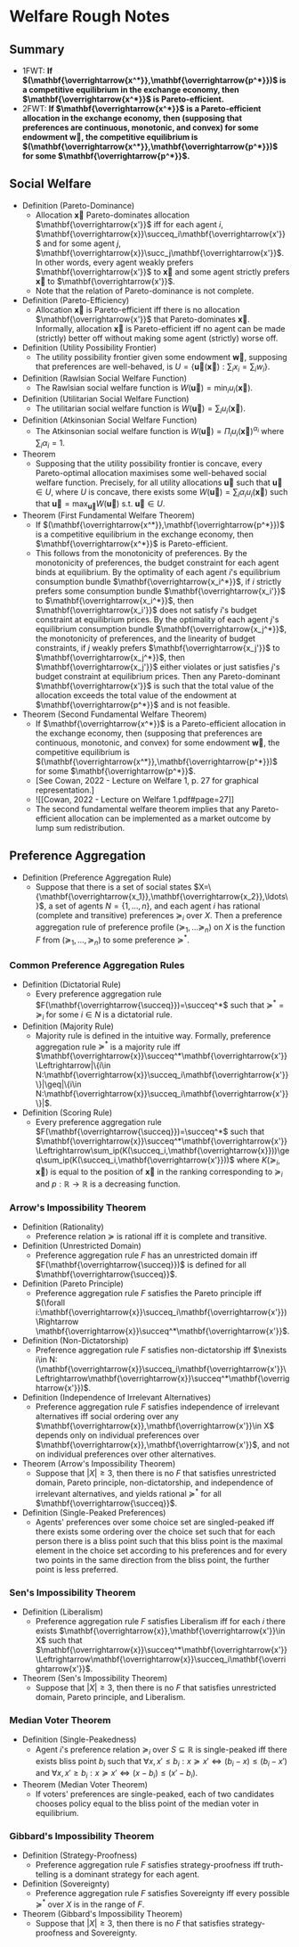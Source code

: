 # Welfare Rough Notes

## Summary
- 1FWT: **If $(\mathbf{\overrightarrow{x^*}},\mathbf{\overrightarrow{p^*}})$ is a competitive equilibrium in the exchange economy, then $\mathbf{\overrightarrow{x^*}}$ is Pareto-efficient.**
- 2FWT: **If $\mathbf{\overrightarrow{x^*}}$ is a Pareto-efficient allocation in the exchange economy, then (supposing that preferences are continuous, monotonic, and convex) for some endowment $\mathbf{\overrightarrow{w}}$, the competitive equilibrium is $(\mathbf{\overrightarrow{x^*}},\mathbf{\overrightarrow{p^*}})$ for some $\mathbf{\overrightarrow{p^*}}$.**

## Social Welfare
- Definition (Pareto-Dominance)
	- Allocation $\mathbf{\overrightarrow{x}}$ Pareto-dominates allocation $\mathbf{\overrightarrow{x'}}$ iff for each agent $i$, $\mathbf{\overrightarrow{x}}\succeq_i\mathbf{\overrightarrow{x'}}$ and for some agent $j$, $\mathbf{\overrightarrow{x}}\succ_j\mathbf{\overrightarrow{x'}}$. In other words, every agent weakly prefers $\mathbf{\overrightarrow{x'}}$ to $\mathbf{\overrightarrow{x}}$ and some agent strictly prefers $\mathbf{\overrightarrow{x}}$ to $\mathbf{\overrightarrow{x'}}$.
	- Note that the relation of Pareto-dominance is not complete.
- Definition (Pareto-Efficiency)
	- Allocation $\mathbf{\overrightarrow{x}}$ is Pareto-efficient iff there is no allocation $\mathbf{\overrightarrow{x'}}$ that Pareto-dominates $\mathbf{\overrightarrow{x}}$. Informally, allocation $\mathbf{\overrightarrow{x}}$ is Pareto-efficient iff no agent can be made (strictly) better off without making some agent (strictly) worse off.
- Definition (Utility Possibility Frontier)
	- The utility possibility frontier given some endowment $\mathbf{\overrightarrow{w}}$, supposing that preferences are well-behaved, is $U=\{\mathbf{\overrightarrow{u}}(\mathbf{\overrightarrow{x}}):\sum_ix_i=\sum_iw_i\}$.
- Definition (Rawlsian Social Welfare Function)
	- The Rawlsian social welfare function is $W(\mathbf{\overrightarrow{u}})=\min_iu_i(\mathbf{\overrightarrow{x}})$.
- Definition (Utilitarian Social Welfare Function)
	- The utilitarian social welfare function is $W(\mathbf{\overrightarrow{u}})=\sum_iu_i(\mathbf{\overrightarrow{x}})$.
- Definition (Atkinsonian Social Welfare Function)
	- The Atkinsonian social welfare function is $W(\mathbf{\overrightarrow{u}})=\Pi_iu_i(\mathbf{\overrightarrow{x}})^{\alpha_i}$ where $\sum_i\alpha_i=1$.
- Theorem
	- Supposing that the utility possibility frontier is concave, every Pareto-optimal allocation maximises some well-behaved social welfare function. Precisely, for all utility allocations $\mathbf{\overrightarrow{u}}$ such that $\mathbf{\overrightarrow{u}}\in U$, where $U$ is concave, there exists some $W(\mathbf{\overrightarrow{u}})=\sum_i\alpha_iu_i(\mathbf{\overrightarrow{x}})$ such that $\mathbf{\overrightarrow{u}}=\max_{\mathbf{\overrightarrow{u}}}W(\mathbf{\overrightarrow{u}})\text{ s.t. }\mathbf{\overrightarrow{u}}\in U$.
- Theorem (First Fundamental Welfare Theorem)
	- If $(\mathbf{\overrightarrow{x^*}},\mathbf{\overrightarrow{p^*}})$ is a competitive equilibrium in the exchange economy, then $\mathbf{\overrightarrow{x^*}}$ is Pareto-efficient.
	- This follows from the monotonicity of preferences. By the monotonicity of preferences, the budget constraint for each agent binds at equilibrium. By the optimality of each agent $i$'s equilibrium consumption bundle $\mathbf{\overrightarrow{x_i^*}}$, if $i$ strictly prefers some consumption bundle $\mathbf{\overrightarrow{x_i'}}$ to $\mathbf{\overrightarrow{x_i^*}}$, then $\mathbf{\overrightarrow{x_i'}}$ does not satisfy $i$'s budget constraint at equilibrium prices. By the optimality of each agent $j$'s equilibrium consumption bundle $\mathbf{\overrightarrow{x_j^*}}$, the monotonicity of preferences, and the linearity of budget constraints, if $j$ weakly prefers $\mathbf{\overrightarrow{x_j'}}$ to $\mathbf{\overrightarrow{x_j^*}}$, then $\mathbf{\overrightarrow{x_j'}}$ either violates or just satisfies $j$'s budget constraint at equilibrium prices. Then any Pareto-dominant $\mathbf{\overrightarrow{x'}}$ is such that the total value of the allocation exceeds the total value of the endowment at $\mathbf{\overrightarrow{p^*}}$ and is not feasible.
- Theorem (Second Fundamental Welfare Theorem)
	- If $\mathbf{\overrightarrow{x^*}}$ is a Pareto-efficient allocation in the exchange economy, then (supposing that preferences are continuous, monotonic, and convex) for some endowment $\mathbf{\overrightarrow{w}}$, the competitive equilibrium is $(\mathbf{\overrightarrow{x^*}},\mathbf{\overrightarrow{p^*}})$ for some $\mathbf{\overrightarrow{p^*}}$.
	- \[See Cowan, 2022 - Lecture on Welfare 1, p. 27 for graphical representation.\]
	- ![[Cowan, 2022 - Lecture on Welfare 1.pdf#page=27]]
	- The second fundamental welfare theorem implies that any Pareto-efficient allocation can be implemented as a market outcome by lump sum redistribution.

## Preference Aggregation
- Definition (Preference Aggregation Rule)
	- Suppose that there is a set of social states $X=\{\mathbf{\overrightarrow{x_1}},\mathbf{\overrightarrow{x_2}},\ldots\}$, a set of agents $N=\{1,\ldots,n\}$, and each agent $i$ has rational (complete and transitive) preferences $\succeq_i$ over $X$. Then a preference aggregation rule of preference profile $(\succeq_1,\ldots\succeq_n)$ on $X$ is the function $F$ from $(\succeq_1,\ldots,\succeq_n)$ to some preference $\succeq^*$.

### Common Preference Aggregation Rules
- Definition (Dictatorial Rule)
	- Every preference aggregation rule $F(\mathbf{\overrightarrow{\succeq}})=\succeq^*$ such that $\succeq^*=\succeq_i$ for some $i\in N$ is a dictatorial rule.
- Definition (Majority Rule)
	- Majority rule is defined in the intuitive way. Formally, preference aggregation rule $\succeq^*$ is a majority rule iff $\mathbf{\overrightarrow{x}}\succeq^*\mathbf{\overrightarrow{x'}}\Leftrightarrow|\{i\in N:\mathbf{\overrightarrow{x}}\succeq_i\mathbf{\overrightarrow{x'}}\}|\geq|\{i\in N:\mathbf{\overrightarrow{x}}\succeq_i\mathbf{\overrightarrow{x'}}\}|$.
- Definition (Scoring Rule)
	- Every preference aggregation rule $F(\mathbf{\overrightarrow{\succeq}})=\succeq^*$ such that $\mathbf{\overrightarrow{x}}\succeq^*\mathbf{\overrightarrow{x'}}\Leftrightarrow\sum_ip(K(\succeq_i,\mathbf{\overrightarrow{x}}))\geq\sum_ip(K(\succeq_i,\mathbf{\overrightarrow{x'}}))$ where $K(\succeq_i,\mathbf{\overrightarrow{x}})$ is equal to the position of $\mathbf{\overrightarrow{x}}$ in the ranking corresponding to $\succeq_i$ and $p:\mathbb{R}\rightarrow\mathbb{R}$ is a decreasing function.

### Arrow's Impossibility Theorem
- Definition (Rationality)
	- Preference relation $\succeq$ is rational iff it is complete and transitive.
- Definition (Unrestricted Domain)
	- Preference aggregation rule $F$ has an unrestricted domain iff $F(\mathbf{\overrightarrow{\succeq}})$ is defined for all $\mathbf{\overrightarrow{\succeq}}$.
- Definition (Pareto Principle)
	- Preference aggregation rule $F$ satisfies the Pareto principle iff $(\forall i:\mathbf{\overrightarrow{x}}\succeq_i\mathbf{\overrightarrow{x'}})\Rightarrow \mathbf{\overrightarrow{x}}\succeq^*\mathbf{\overrightarrow{x'}}$.
- Definition (Non-Dictatorship)
	- Preference aggregation rule $F$ satisfies non-dictatorship iff $\nexists i\in N:(\mathbf{\overrightarrow{x}}\succeq_i\mathbf{\overrightarrow{x'}}\Leftrightarrow\mathbf{\overrightarrow{x}}\succeq^*\mathbf{\overrightarrow{x'}})$.
- Definition (Independence of Irrelevant Alternatives)
	- Preference aggregation rule $F$ satisfies independence of irrelevant alternatives iff social ordering over any $\mathbf{\overrightarrow{x}},\mathbf{\overrightarrow{x'}}\in X$ depends only on individual preferences over $\mathbf{\overrightarrow{x}},\mathbf{\overrightarrow{x'}}$, and not on individual preferences over other alternatives.
- Theorem (Arrow's Impossibility Theorem)
	- Suppose that $|X|\geq3$, then there is no $F$ that satisfies unrestricted domain, Pareto principle, non-dictatorship, and independence of irrelevant alternatives, and yields rational $\succeq^*$ for all $\mathbf{\overrightarrow{\succeq}}$.
- Definition (Single-Peaked Preferences)
	- Agents' preferences over some choice set are singled-peaked iff there exists some ordering over the choice set such that for each person there is a bliss point such that this bliss point is the maximal element in the choice set according to his preferences and for every two points in the same direction from the bliss point, the further point is less preferred.

### Sen's Impossibility Theorem
- Definition (Liberalism)
	- Preference aggregation rule $F$ satisfies Liberalism iff for each $i$ there exists $\mathbf{\overrightarrow{x}},\mathbf{\overrightarrow{x'}}\in X$ such that $\mathbf{\overrightarrow{x}}\succeq^*\mathbf{\overrightarrow{x'}}\Leftrightarrow\mathbf{\overrightarrow{x}}\succeq_i\mathbf{\overrightarrow{x'}}$.
- Theorem (Sen's Impossibility Theorem)
	- Suppose that $|X|\geq3$, then there is no $F$ that satisfies unrestricted domain, Pareto principle, and Liberalism.

### Median Voter Theorem
- Definition (Single-Peakedness)
	- Agent $i$'s preference relation $\succeq_i$ over $S\subseteq\mathbb{R}$ is single-peaked iff there exists bliss point $b_i$ such that $\forall x,x'\leq b_i:x\succeq x'\Leftrightarrow(b_i-x)\leq(b_i-x')$ and $\forall x,x'\geq b_i:x\succeq x'\Leftrightarrow(x-b_i)\leq(x'-b_i)$.
- Theorem (Median Voter Theorem)
	- If voters' preferences are single-peaked, each of two candidates chooses policy equal to the bliss point of the median voter in equilibrium.

### Gibbard's Impossibility Theorem
- Definition (Strategy-Proofness)
	- Preference aggregation rule $F$ satisfies strategy-proofness iff truth-telling is a dominant strategy for each agent.
- Definition (Sovereignty)
	- Preference aggregation rule $F$ satisfies Sovereignty iff every possible $\succeq^*$ over $X$ is in the range of $F$.
- Theorem (Gibbard's Impossibility Theorem)
	- Suppose that $|X|\geq3$, then there is no $F$ that satisfies strategy-proofness and Sovereignty.